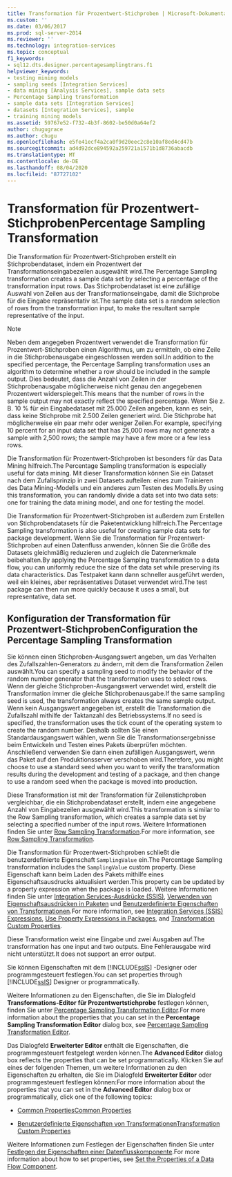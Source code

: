 ```yaml
---
title: Transformation für Prozentwert-Stichproben | Microsoft-Dokumentation
ms.custom: ''
ms.date: 03/06/2017
ms.prod: sql-server-2014
ms.reviewer: ''
ms.technology: integration-services
ms.topic: conceptual
f1_keywords:
- sql12.dts.designer.percentagesamplingtrans.f1
helpviewer_keywords:
- testing mining models
- sampling seeds [Integration Services]
- data mining [Analysis Services], sample data sets
- Percentage Sampling transformation
- sample data sets [Integration Services]
- datasets [Integration Services], sample
- training mining models
ms.assetid: 59767e52-f732-4b3f-8602-be50d0a64ef2
author: chugugrace
ms.author: chugu
ms.openlocfilehash: e5fe41ecf4a2ca0f9d20eec2c8e10af8ed4cd47b
ms.sourcegitcommit: ad4d92dce894592a259721a1571b1d8736abacdb
ms.translationtype: MT
ms.contentlocale: de-DE
ms.lasthandoff: 08/04/2020
ms.locfileid: "87727102"
---
```

# <a name="percentage-sampling-transformation"></a><span data-ttu-id="67f69-102">Transformation für Prozentwert-Stichproben</span><span class="sxs-lookup"><span data-stu-id="67f69-102">Percentage Sampling Transformation</span></span>
  <span data-ttu-id="67f69-103">Die Transformation für Prozentwert-Stichproben erstellt ein Stichprobendataset, indem ein Prozentwert der Transformationseingabezeilen ausgewählt wird.</span><span class="sxs-lookup"><span data-stu-id="67f69-103">The Percentage Sampling transformation creates a sample data set by selecting a percentage of the transformation input rows.</span></span> <span data-ttu-id="67f69-104">Das Stichprobendataset ist eine zufällige Auswahl von Zeilen aus der Transformationseingabe, damit die Stichprobe für die Eingabe repräsentativ ist.</span><span class="sxs-lookup"><span data-stu-id="67f69-104">The sample data set is a random selection of rows from the transformation input, to make the resultant sample representative of the input.</span></span>  
  
> [!NOTE]  
>  <span data-ttu-id="67f69-105">Neben dem angegeben Prozentwert verwendet die Transformation für Prozentwert-Stichproben einen Algorithmus, um zu ermitteln, ob eine Zeile in die Stichprobenausgabe eingeschlossen werden soll.</span><span class="sxs-lookup"><span data-stu-id="67f69-105">In addition to the specified percentage, the Percentage Sampling transformation uses an algorithm to determine whether a row should be included in the sample output.</span></span> <span data-ttu-id="67f69-106">Dies bedeutet, dass die Anzahl von Zeilen in der Stichprobenausgabe möglicherweise nicht genau den angegebenen Prozentwert widerspiegelt.</span><span class="sxs-lookup"><span data-stu-id="67f69-106">This means that the number of rows in the sample output may not exactly reflect the specified percentage.</span></span> <span data-ttu-id="67f69-107">Wenn Sie z. B. 10 % für ein Eingabedataset mit 25.000 Zeilen angeben, kann es sein, dass keine Stichprobe mit 2.500 Zeilen generiert wird. Die Stichprobe hat möglicherweise ein paar mehr oder weniger Zeilen.</span><span class="sxs-lookup"><span data-stu-id="67f69-107">For example, specifying 10 percent for an input data set that has 25,000 rows may not generate a sample with 2,500 rows; the sample may have a few more or a few less rows.</span></span>  
  
 <span data-ttu-id="67f69-108">Die Transformation für Prozentwert-Stichproben ist besonders für das Data Mining hilfreich.</span><span class="sxs-lookup"><span data-stu-id="67f69-108">The Percentage Sampling transformation is especially useful for data mining.</span></span> <span data-ttu-id="67f69-109">Mit dieser Transformation können Sie ein Dataset nach dem Zufallsprinzip in zwei Datasets aufteilen: eines zum Trainieren des Data Mining-Modells und ein anderes zum Testen des Modells.</span><span class="sxs-lookup"><span data-stu-id="67f69-109">By using this transformation, you can randomly divide a data set into two data sets: one for training the data mining model, and one for testing the model.</span></span>  
  
 <span data-ttu-id="67f69-110">Die Transformation für Prozentwert-Stichproben ist außerdem zum Erstellen von Stichprobendatasets für die Paketentwicklung hilfreich.</span><span class="sxs-lookup"><span data-stu-id="67f69-110">The Percentage Sampling transformation is also useful for creating sample data sets for package development.</span></span> <span data-ttu-id="67f69-111">Wenn Sie die Transformation für Prozentwert-Stichproben auf einen Datenfluss anwenden, können Sie die Größe des Datasets gleichmäßig reduzieren und zugleich die Datenmerkmale beibehalten.</span><span class="sxs-lookup"><span data-stu-id="67f69-111">By applying the Percentage Sampling transformation to a data flow, you can uniformly reduce the size of the data set while preserving its data characteristics.</span></span> <span data-ttu-id="67f69-112">Das Testpaket kann dann schneller ausgeführt werden, weil ein kleines, aber repräsentatives Dataset verwendet wird.</span><span class="sxs-lookup"><span data-stu-id="67f69-112">The test package can then run more quickly because it uses a small, but representative, data set.</span></span>  
  
## <a name="configuration-the-percentage-sampling-transformation"></a><span data-ttu-id="67f69-113">Konfiguration der Transformation für Prozentwert-Stichproben</span><span class="sxs-lookup"><span data-stu-id="67f69-113">Configuration the Percentage Sampling Transformation</span></span>  
 <span data-ttu-id="67f69-114">Sie können einen Stichproben-Ausgangswert angeben, um das Verhalten des Zufallszahlen-Generators zu ändern, mit dem die Transformation Zeilen auswählt.</span><span class="sxs-lookup"><span data-stu-id="67f69-114">You can specify a sampling seed to modify the behavior of the random number generator that the transformation uses to select rows.</span></span> <span data-ttu-id="67f69-115">Wenn der gleiche Stichproben-Ausgangswert verwendet wird, erstellt die Transformation immer die gleiche Stichprobenausgabe.</span><span class="sxs-lookup"><span data-stu-id="67f69-115">If the same sampling seed is used, the transformation always creates the same sample output.</span></span> <span data-ttu-id="67f69-116">Wenn kein Ausgangswert angegeben ist, erstellt die Transformation die Zufallszahl mithilfe der Taktanzahl des Betriebssystems.</span><span class="sxs-lookup"><span data-stu-id="67f69-116">If no seed is specified, the transformation uses the tick count of the operating system to create the random number.</span></span> <span data-ttu-id="67f69-117">Deshalb sollten Sie einen Standardausgangswert wählen, wenn Sie die Transformationsergebnisse beim Entwickeln und Testen eines Pakets überprüfen möchten. Anschließend verwenden Sie dann einen zufälligen Ausgangswert, wenn das Paket auf den Produktionsserver verschoben wird.</span><span class="sxs-lookup"><span data-stu-id="67f69-117">Therefore, you might choose to use a standard seed when you want to verify the transformation results during the development and testing of a package, and then change to use a random seed when the package is moved into production.</span></span>  
  
 <span data-ttu-id="67f69-118">Diese Transformation ist mit der Transformation für Zeilenstichproben vergleichbar, die ein Stichprobendataset erstellt, indem eine angegebene Anzahl von Eingabezeilen ausgewählt wird.</span><span class="sxs-lookup"><span data-stu-id="67f69-118">This transformation is similar to the Row Sampling transformation, which creates a sample data set by selecting a specified number of the input rows.</span></span> <span data-ttu-id="67f69-119">Weitere Informationen finden Sie unter [Row Sampling Transformation](row-sampling-transformation.md).</span><span class="sxs-lookup"><span data-stu-id="67f69-119">For more information, see [Row Sampling Transformation](row-sampling-transformation.md).</span></span>  
  
 <span data-ttu-id="67f69-120">Die Transformation für Prozentwert-Stichproben schließt die benutzerdefinierte Eigenschaft `SamplingValue` ein.</span><span class="sxs-lookup"><span data-stu-id="67f69-120">The Percentage Sampling transformation includes the `SamplingValue` custom property.</span></span> <span data-ttu-id="67f69-121">Diese Eigenschaft kann beim Laden des Pakets mithilfe eines Eigenschaftsausdrucks aktualisiert werden.</span><span class="sxs-lookup"><span data-stu-id="67f69-121">This property can be updated by a property expression when the package is loaded.</span></span> <span data-ttu-id="67f69-122">Weitere Informationen finden Sie unter [Integration Services-Ausdrücke &#40;SSIS&#41;](../../expressions/integration-services-ssis-expressions.md), [Verwenden von Eigenschaftsausdrücken in Paketen](../../expressions/use-property-expressions-in-packages.md) und [Benutzerdefinierte Eigenschaften von Transformationen](transformation-custom-properties.md).</span><span class="sxs-lookup"><span data-stu-id="67f69-122">For more information, see [Integration Services &#40;SSIS&#41; Expressions](../../expressions/integration-services-ssis-expressions.md), [Use Property Expressions in Packages](../../expressions/use-property-expressions-in-packages.md), and [Transformation Custom Properties](transformation-custom-properties.md).</span></span>  
  
 <span data-ttu-id="67f69-123">Diese Transformation weist eine Eingabe und zwei Ausgaben auf.</span><span class="sxs-lookup"><span data-stu-id="67f69-123">The transformation has one input and two outputs.</span></span> <span data-ttu-id="67f69-124">Eine Fehlerausgabe wird nicht unterstützt.</span><span class="sxs-lookup"><span data-stu-id="67f69-124">It does not support an error output.</span></span>  
  
 <span data-ttu-id="67f69-125">Sie können Eigenschaften mit dem [!INCLUDE[ssIS](../../../includes/ssis-md.md)] -Designer oder programmgesteuert festlegen.</span><span class="sxs-lookup"><span data-stu-id="67f69-125">You can set properties through [!INCLUDE[ssIS](../../../includes/ssis-md.md)] Designer or programmatically.</span></span>  
  
 <span data-ttu-id="67f69-126">Weitere Informationen zu den Eigenschaften, die Sie im Dialogfeld **Transformations-Editor für Prozentwertstichprobe** festlegen können, finden Sie unter [Percentage Sampling Transformation Editor](../../percentage-sampling-transformation-editor.md).</span><span class="sxs-lookup"><span data-stu-id="67f69-126">For more information about the properties that you can set in the **Percentage Sampling Transformation Editor** dialog box, see [Percentage Sampling Transformation Editor](../../percentage-sampling-transformation-editor.md).</span></span>  
  
 <span data-ttu-id="67f69-127">Das Dialogfeld **Erweiterter Editor** enthält die Eigenschaften, die programmgesteuert festgelegt werden können.</span><span class="sxs-lookup"><span data-stu-id="67f69-127">The **Advanced Editor** dialog box reflects the properties that can be set programmatically.</span></span> <span data-ttu-id="67f69-128">Klicken Sie auf eines der folgenden Themen, um weitere Informationen zu den Eigenschaften zu erhalten, die Sie im Dialogfeld **Erweiterter Editor** oder programmgesteuert festlegen können:</span><span class="sxs-lookup"><span data-stu-id="67f69-128">For more information about the properties that you can set in the **Advanced Editor** dialog box or programmatically, click one of the following topics:</span></span>  
  
-   [<span data-ttu-id="67f69-129">Common Properties</span><span class="sxs-lookup"><span data-stu-id="67f69-129">Common Properties</span></span>](../../common-properties.md)  
  
-   [<span data-ttu-id="67f69-130">Benutzerdefinierte Eigenschaften von Transformationen</span><span class="sxs-lookup"><span data-stu-id="67f69-130">Transformation Custom Properties</span></span>](transformation-custom-properties.md)  
  
 <span data-ttu-id="67f69-131">Weitere Informationen zum Festlegen der Eigenschaften finden Sie unter [Festlegen der Eigenschaften einer Datenflusskomponente](../set-the-properties-of-a-data-flow-component.md).</span><span class="sxs-lookup"><span data-stu-id="67f69-131">For more information about how to set properties, see [Set the Properties of a Data Flow Component](../set-the-properties-of-a-data-flow-component.md).</span></span>  
  
  
